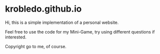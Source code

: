 # krobledo.github.io
Hi, this is a simple implementation of a personal website.

Feel free to use the code for my Mini-Game, try using different questions if interested.

Copyright go to me, of course.
